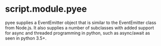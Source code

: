 # script.module.pyee
pyee supplies a EventEmitter object that is similar to the EventEmitter class from Node.js. It also supplies a number of subclasses with added support for async and threaded programming in python, such as async/await as seen in python 3.5+.
